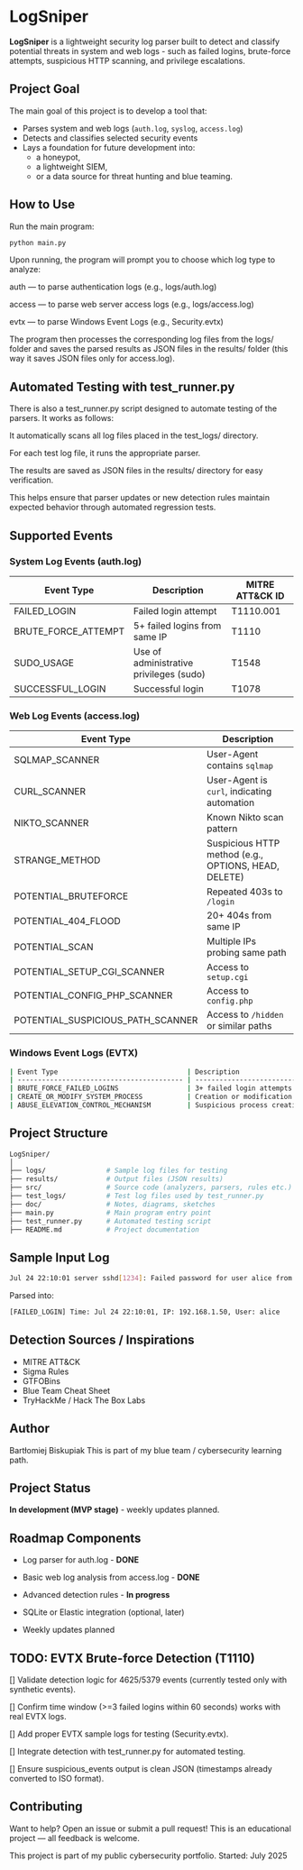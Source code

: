 # LogSniper

**LogSniper** is a lightweight security log parser built to detect and classify potential threats in system and web logs - such as failed logins, brute-force attempts, suspicious HTTP scanning, and privilege escalations.

## Project Goal

The main goal of this project is to develop a tool that:

- Parses system and web logs (`auth.log`, `syslog`, `access.log`)
- Detects and classifies selected security events
- Lays a foundation for future development into:
  - a honeypot,
  - a lightweight SIEM,
  - or a data source for threat hunting and blue teaming.

## How to Use

Run the main program:
```bash
python main.py
```
Upon running, the program will prompt you to choose which log type to analyze:

auth — to parse authentication logs (e.g., logs/auth.log)

access — to parse web server access logs (e.g., logs/access.log)

evtx — to parse Windows Event Logs (e.g., Security.evtx)

The program then processes the corresponding log files from the logs/ folder and saves the parsed results as JSON files in the results/ folder (this way it saves JSON files only for access.log).

## Automated Testing with test_runner.py

There is also a test_runner.py script designed to automate testing of the parsers. It works as follows:

It automatically scans all log files placed in the test_logs/ directory.

For each test log file, it runs the appropriate parser.

The results are saved as JSON files in the results/ directory for easy verification.

This helps ensure that parser updates or new detection rules maintain expected behavior through automated regression tests.

## Supported Events

### System Log Events (auth.log)

| Event Type            | Description                             | MITRE ATT\&CK ID |
| --------------------- | --------------------------------------- | ---------------- |
| FAILED\_LOGIN         | Failed login attempt                    | T1110.001        |
| BRUTE\_FORCE\_ATTEMPT | 5+ failed logins from same IP           | T1110            |
| SUDO\_USAGE           | Use of administrative privileges (sudo) | T1548            |
| SUCCESSFUL\_LOGIN     | Successful login                        | T1078            |

### Web Log Events (access.log)

| Event Type                           | Description                                          |
| ------------------------------------ | ---------------------------------------------------- |
| SQLMAP\_SCANNER                      | User-Agent contains `sqlmap`                         |
| CURL\_SCANNER                        | User-Agent is `curl`, indicating automation          |
| NIKTO\_SCANNER                       | Known Nikto scan pattern                             |
| STRANGE\_METHOD                      | Suspicious HTTP method (e.g., OPTIONS, HEAD, DELETE) |
| POTENTIAL\_BRUTEFORCE                | Repeated 403s to `/login`                            |
| POTENTIAL\_404\_FLOOD                | 20+ 404s from same IP                                |
| POTENTIAL\_SCAN                      | Multiple IPs probing same path                       |
| POTENTIAL\_SETUP\_CGI\_SCANNER       | Access to `setup.cgi`                                |
| POTENTIAL\_CONFIG\_PHP\_SCANNER      | Access to `config.php`                               |
| POTENTIAL\_SUSPICIOUS\_PATH\_SCANNER | Access to `/hidden` or similar paths                 |

### Windows Event Logs (EVTX)
```bash
| Event Type                                | Description                                                                                  | MITRE ATT&CK ID |
| ----------------------------------------- | -------------------------------------------------------------------------------------------- | ---------------- |
| BRUTE_FORCE_FAILED_LOGINS                 | 3+ failed login attempts (4625/5379) from same IP/account within 60 seconds                  | T1110            |
| CREATE_OR_MODIFY_SYSTEM_PROCESS           | Creation or modification of a Windows service (4697/7045) in unusual paths (e.g., AppData)   | T1543.003        |
| ABUSE_ELEVATION_CONTROL_MECHANISM         | Suspicious process creation (4688) involving `cmd.exe`, `services.exe`, or `rundll32.exe` with specific arguments (e.g., `echo`, `\\pipe\\`, `,a /p:`) | T1548            |
```
## Project Structure
```bash
LogSniper/
│
├── logs/               # Sample log files for testing
├── results/            # Output files (JSON results)
├── src/                # Source code (analyzers, parsers, rules etc.)
├── test_logs/          # Test log files used by test_runner.py
├── doc/                # Notes, diagrams, sketches
├── main.py             # Main program entry point
├── test_runner.py      # Automated testing script
├── README.md           # Project documentation
```
## Sample Input Log
```bash
Jul 24 22:10:01 server sshd[1234]: Failed password for user alice from 192.168.1.50 port 51412 ssh2
```
Parsed into:
```bash
[FAILED_LOGIN] Time: Jul 24 22:10:01, IP: 192.168.1.50, User: alice
```

## Detection Sources / Inspirations

- MITRE ATT&CK
- Sigma Rules
- GTFOBins
- Blue Team Cheat Sheet
- TryHackMe / Hack The Box Labs

## Author

Bartłomiej Biskupiak
This is part of my blue team / cybersecurity learning path.

## Project Status

**In development (MVP stage)** - weekly updates planned.

## Roadmap Components

- Log parser for auth.log - **DONE**

- Basic web log analysis from access.log - **DONE**

- Advanced detection rules - **In progress**

- SQLite or Elastic integration (optional, later)

- Weekly updates planned

## TODO: EVTX Brute-force Detection (T1110)

[] Validate detection logic for 4625/5379 events (currently tested only with synthetic events).

[] Confirm time window (>=3 failed logins within 60 seconds) works with real EVTX logs.

[] Add proper EVTX sample logs for testing (Security.evtx).

[] Integrate detection with test_runner.py for automated testing.

[] Ensure suspicious_events output is clean JSON (timestamps already converted to ISO format).

## Contributing

Want to help? Open an issue or submit a pull request!
This is an educational project — all feedback is welcome.

This project is part of my public cybersecurity portfolio.
Started: July 2025
